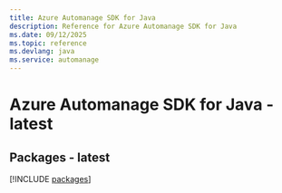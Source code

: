 ```yaml
---
title: Azure Automanage SDK for Java
description: Reference for Azure Automanage SDK for Java
ms.date: 09/12/2025
ms.topic: reference
ms.devlang: java
ms.service: automanage
---
```

# Azure Automanage SDK for Java - latest
## Packages - latest
[!INCLUDE [packages](automanage-index.md)]